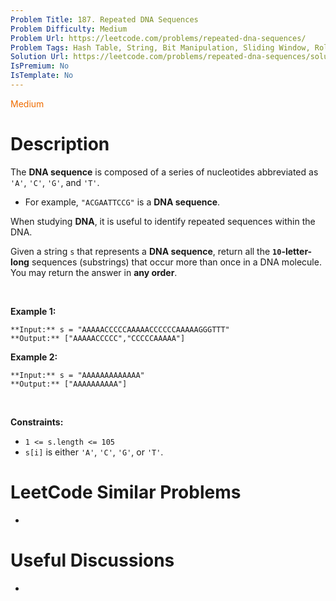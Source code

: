 ```yaml
---
Problem Title: 187. Repeated DNA Sequences
Problem Difficulty: Medium
Problem Url: https://leetcode.com/problems/repeated-dna-sequences/
Problem Tags: Hash Table, String, Bit Manipulation, Sliding Window, Rolling Hash, Hash Function
Solution Url: https://leetcode.com/problems/repeated-dna-sequences/solution/
IsPremium: No
IsTemplate: No
---
```


<span style="color: rgb(239, 108, 0);">Medium</span>

# Description

The **DNA sequence** is composed of a series of nucleotides abbreviated as `'A'`, `'C'`, `'G'`, and `'T'`.


* For example, `"ACGAATTCCG"` is a **DNA sequence**.


When studying **DNA**, it is useful to identify repeated sequences within the DNA.


Given a string `s` that represents a **DNA sequence**, return all the **`10`-letter-long** sequences (substrings) that occur more than once in a DNA molecule. You may return the answer in **any order**.


 


**Example 1:**



```
**Input:** s = "AAAAACCCCCAAAAACCCCCCAAAAAGGGTTT"
**Output:** ["AAAAACCCCC","CCCCCAAAAA"]

```
**Example 2:**



```
**Input:** s = "AAAAAAAAAAAAA"
**Output:** ["AAAAAAAAAA"]

```

 


**Constraints:**


* `1 <= s.length <= 105`
* `s[i]` is either `'A'`, `'C'`, `'G'`, or `'T'`.




# LeetCode Similar Problems

- []()

# Useful Discussions

- []()
